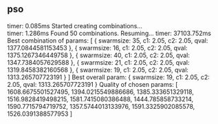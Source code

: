 ## pso

timer: 0.085ms Started creating combinations…  
timer: 1.286ms Found 50 combinations. Resuming...
timer: 37103.752ms
Best combination of params: [
{ swarmsize: 35, c1: 2.05, c2: 2.05, qval: 1377.0844581153453 },
{ swarmsize: 16, c1: 2.05, c2: 2.05, qval: 1375.1267346449758 },
{ swarmsize: 40, c1: 2.05, c2: 2.05, qval: 1347.7384057629588 },
{ swarmsize: 21, c1: 2.05, c2: 2.05, qval: 1319.8458382160568 },
{ swarmsize: 19, c1: 2.05, c2: 2.05, qval: 1313.265707723191 }
]
Best overall param: { swarmsize: 19, c1: 2.05, c2: 2.05, qval: 1313.265707723191 }
Quality of chosen params: [
1608.6675501527495,
 1394.0215549886686,
 1385.333651329118,
 1516.9828419498215,
1581.7415080386488,
1444.785858733214,
1590.7715794719752,
1357.5744013133976,
1591.3325902085578,
1526.0391388577953
]
